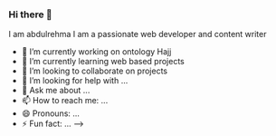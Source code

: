 ### Hi there 👋

I am abdulrehma 
I am a passionate web developer and content writer 
- 🔭 I’m currently working on ontology Hajj
- 🌱 I’m currently learning web based projects 
- 👯 I’m looking to collaborate on projects 
- 🤔 I’m looking for help with ...
- 💬 Ask me about ...
- 📫 How to reach me: ...
- 😄 Pronouns: ...
- ⚡ Fun fact: ...
-->
